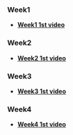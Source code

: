 ### Week1
* **[Week1 1st video](https://www.coursera.org/learn/convolutional-neural-networks/lecture/Ob1nR/computer-vision)**
### Week2
* **[Week2 1st video](https://www.coursera.org/learn/convolutional-neural-networks/lecture/KvAM9/why-look-at-case-studies)**
### Week3
* **[Week3 1st video](https://www.coursera.org/learn/convolutional-neural-networks/lecture/nEeJM/object-localization)**
### Week4
* **[Week4 1st video](https://www.coursera.org/learn/convolutional-neural-networks/lecture/lUBYU/what-is-face-recognition)**
